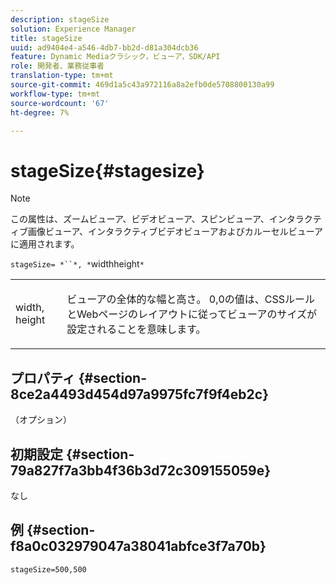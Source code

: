 ```yaml
---
description: stageSize
solution: Experience Manager
title: stageSize
uuid: ad9404e4-a546-4db7-bb2d-d81a304dcb36
feature: Dynamic Mediaクラシック，ビューア，SDK/API
role: 開発者、業務従事者
translation-type: tm+mt
source-git-commit: 469d1a5c43a972116a8a2efb0de5708800130a99
workflow-type: tm+mt
source-wordcount: '67'
ht-degree: 7%

---
```



# stageSize{#stagesize}

>[!NOTE]
>
>この属性は、ズームビューア、ビデオビューア、スピンビューア、インタラクティブ画像ビューア、インタラクティブビデオビューアおよびカルーセルビューアに適用されます。

`stageSize= *``*, *`widthheight`*`

<table id="table_0070E5402099428DBEA2A900CADB2BAA"> 
 <tbody> 
  <tr> 
   <td colname="col1"> <p><span class="codeph"> <span class="varname"> width</span>,<span class="varname"> height</span></span> </p> </td> 
   <td colname="col2"> <p> ビューアの全体的な幅と高さ。 <span class="codeph"> 0,0</span>の値は、CSSルールとWebページのレイアウトに従ってビューアのサイズが設定されることを意味します。 </p> </td> 
  </tr> 
 </tbody> 
</table>

## プロパティ {#section-8ce2a4493d454d97a9975fc7f9f4eb2c}

（オプション）

## 初期設定 {#section-79a827f7a3bb4f36b3d72c309155059e}

なし

## 例 {#section-f8a0c032979047a38041abfce3f7a70b}

`stageSize=500,500`
